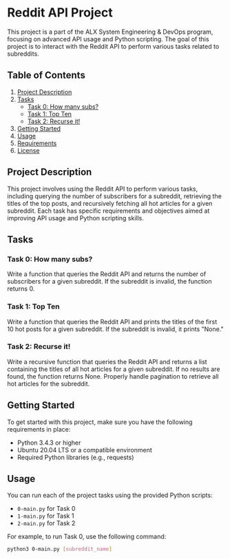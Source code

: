 # Reddit API Project

This project is a part of the ALX System Engineering & DevOps program, focusing on advanced API usage and Python scripting. The goal of this project is to interact with the Reddit API to perform various tasks related to subreddits.

## Table of Contents
1. [Project Description](#project-description)
2. [Tasks](#tasks)
    - [Task 0: How many subs?](#task-0-how-many-subs)
    - [Task 1: Top Ten](#task-1-top-ten)
    - [Task 2: Recurse it!](#task-2-recurse-it)
3. [Getting Started](#getting-started)
4. [Usage](#usage)
5. [Requirements](#requirements)
6. [License](#license)

## Project Description

This project involves using the Reddit API to perform various tasks, including querying the number of subscribers for a subreddit, retrieving the titles of the top posts, and recursively fetching all hot articles for a given subreddit. Each task has specific requirements and objectives aimed at improving API usage and Python scripting skills.

## Tasks

### Task 0: How many subs?

Write a function that queries the Reddit API and returns the number of subscribers for a given subreddit. If the subreddit is invalid, the function returns 0.

### Task 1: Top Ten

Write a function that queries the Reddit API and prints the titles of the first 10 hot posts for a given subreddit. If the subreddit is invalid, it prints "None."

### Task 2: Recurse it!

Write a recursive function that queries the Reddit API and returns a list containing the titles of all hot articles for a given subreddit. If no results are found, the function returns None. Properly handle pagination to retrieve all hot articles for the subreddit.

## Getting Started

To get started with this project, make sure you have the following requirements in place:

- Python 3.4.3 or higher
- Ubuntu 20.04 LTS or a compatible environment
- Required Python libraries (e.g., requests)

## Usage

You can run each of the project tasks using the provided Python scripts:

- `0-main.py` for Task 0
- `1-main.py` for Task 1
- `2-main.py` for Task 2

For example, to run Task 0, use the following command:

```bash
python3 0-main.py [subreddit_name]
